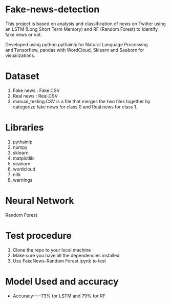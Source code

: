 # Fake-news-detection
This project is based on analysis and classification of news on Twitter using an LSTM (Long Short Term Memory) and RF (Random Forest) to Identify fake news or not. 

Developed using python pythainlp for Natural Language Processing and Tensorflow, pandas with WordCloud, Sklearn and Seaborn for visualizations. 
# Dataset
1.  Fake news : Fake.CSV
2.  Real news : Real.CSV
3.  manual_testing.CSV is a file that merges the two files together by categorize fake news for class 0 and Real news for class 1. 
# Libraries
1.  pythainlp
2.  numpy
3.  sklearn
4.  matplotlib
5.  seaborn
6.  wordcloud
8.  nltk
9.  warnings
# Neural Network 
Random Forest

# Test procedure
1. Clone the repo to your local machine 
2. Make sure you have all the dependencies installed 
3. Use FakeNews-Random Forest.ipynb to test 

# Model Used and accuracy  
  * Accuracy----73% for LSTM and 79% for RF 
